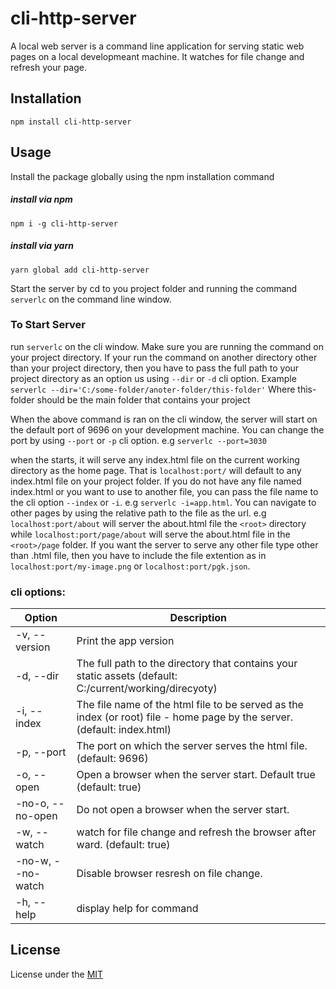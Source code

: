 # cli-http-server

A local web  server is a command line application for serving static web pages on a local developmeant machine. It watches for file change and refresh your page.


## Installation

`npm install cli-http-server`

## Usage
Install the package globally using the npm installation command

##### install via npm
`npm i -g cli-http-server`

##### install via yarn
`yarn global add cli-http-server`

Start the server by cd to you project folder and running the command `serverlc` on the command line window.

### To Start Server
run `serverlc` on the cli window. Make sure you are running the command on your project directory. If your run the command on another directory other than your project directory, then you have to pass the full path to your project directory as an option us using `--dir` or `-d` cli option.
Example `serverlc --dir='C:/some-folder/anoter-folder/this-folder'` Where this-folder should be the main folder that contains your project

When the above command is ran on the cli window, the server will start on the default port of 9696 on your development machine. You can change the port by using `--port` or `-p` cli option. e.g `serverlc --port=3030`

when the starts, it will serve any index.html file on the  current working directory as the home page. That is `localhost:port/` will default to any index.html file on your project folder. If you do not have any file named index.html or you want to use to another file, you can pass the file name to the cli option `--index` or `-i`. e.g  `serverlc -i=app.html`.
You can navigate to other pages by using the relative path to the file as the url. e.g `localhost:port/about` will server the about.html file the `<root>` directory while `localhost:port/page/about` will serve the about.html file in the `<root>/page` folder.
If you want the server to serve any other file type other than .html file, then you have to include the file extention as in `localhost:port/my-image.png` or `localhost:port/pgk.json`.

### cli options:

| Option | Description |
| -------- | ---------- |
| -v, --version | Print the app version |
| -d, --dir <string> | The full path to the directory that contains your static assets (default: C:/current/working/direcyoty) |
| -i, --index <string> | The file name of the html file to be served as the index (or root) file - home page  by the server. (default: index.html) |
| -p, --port <number> | The port on which the server serves the html file. (default: 9696) |
| -o, --open <boolean> | Open a browser when the server start. Default true (default: true) |
| -no-o, --no-open | Do not open a browser when the server start. |
| -w, --watch <boolean> | watch for file change and refresh the browser after ward. (default: true) |
| -no-w, --no-watch | Disable browser resresh on file change. |
| -h, --help | display help for command |

## License
License under the
[MIT](https://github.com/uniqueiyke/cli-http-server/blob/main/LICENSE)